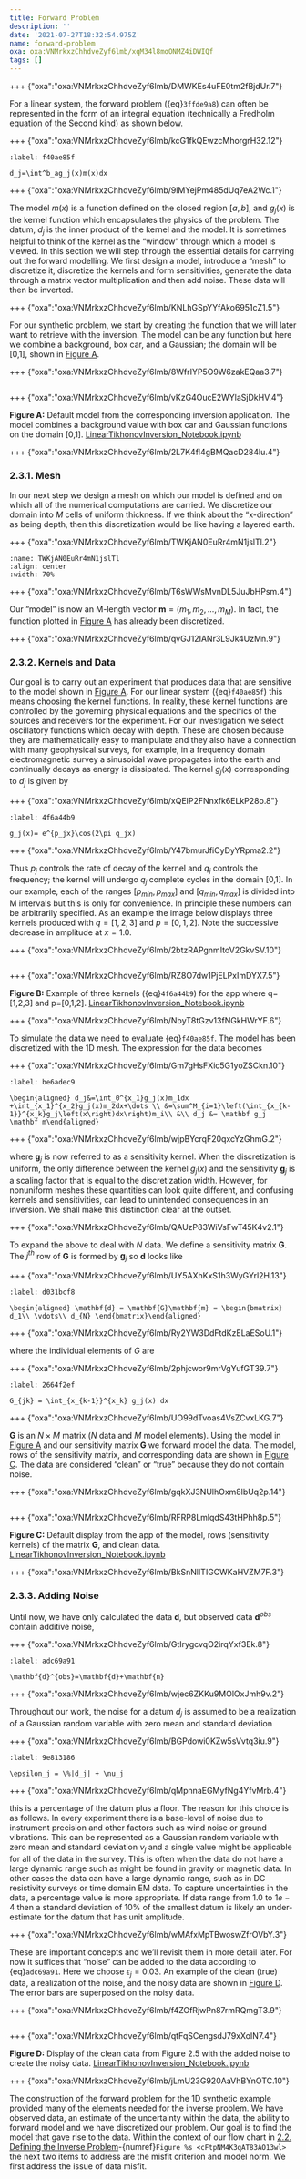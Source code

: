 ```yaml
---
title: Forward Problem
description: ''
date: '2021-07-27T18:32:54.975Z'
name: forward-problem
oxa: oxa:VNMrkxzChhdveZyf6lmb/xqM34l8moONMZ4iDWIQf
tags: []
---
```


+++ {"oxa":"oxa:VNMrkxzChhdveZyf6lmb/DMWKEs4uFE0tm2fBjdUr.7"}

For a linear system, the forward problem ({eq}`3ffde9a8`) can often be represented in the form of an integral equation (technically a Fredholm equation of the Second kind) as shown below.

+++ {"oxa":"oxa:VNMrkxzChhdveZyf6lmb/kcG1fkQEwzcMhorgrH32.12"}

```{math}
:label: f40ae85f

d_j=\int^b_ag_j(x)m(x)dx
```

+++ {"oxa":"oxa:VNMrkxzChhdveZyf6lmb/9lMYejPm485dUq7eA2Wc.1"}

The model $m(x)$ is a function defined on the closed region $[a,b]$, and $g_j(x)$ is the kernel function which encapsulates the physics of the problem. The datum, $d_j$ is the inner product of the kernel and the model. It is sometimes helpful to think of the kernel as the “window” through which a model is viewed. In this section we will step through the essential details for carrying out the forward modelling. We first design a model, introduce a “mesh” to discretize it, discretize the kernels and form sensitivities, generate the data through a matrix vector multiplication and then add noise. These data will then be inverted.

+++ {"oxa":"oxa:VNMrkxzChhdveZyf6lmb/KNLhGSpYYfAko6951cZ1.5"}

For our synthetic problem, we start by creating the function that we will later want to retrieve with the inversion. The model can be any function but here we combine a background, box car, and a Gaussian; the domain will be \[0,1\], shown in [Figure A](https://curvenote.com/oxa:VNMrkxzChhdveZyf6lmb/8WfrIYP5O9W6zakEQaa3.7).

+++ {"oxa":"oxa:VNMrkxzChhdveZyf6lmb/8WfrIYP5O9W6zakEQaa3.7"}

```{mdast} forward-problem.mdast.json#DAlEbf9U72
```

+++ {"oxa":"oxa:VNMrkxzChhdveZyf6lmb/vKzG4OucE2WYlaSjDkHV.4"}

**Figure A:** Default model from the corresponding inversion application. The model combines a background value with box car and Gaussian functions on the domain \[0,1\]. [LinearTikhonovInversion_Notebook.ipynb](oxa:VNMrkxzChhdveZyf6lmb/lb7CgEnVPzfs79VcKpB1 "LinearTikhonovInversion_Notebook.ipynb")

+++ {"oxa":"oxa:VNMrkxzChhdveZyf6lmb/2L7K4fl4gBMQacD284lu.4"}

### 2\.3.1. Mesh

In our next step we design a mesh on which our model is defined and on which all of the numerical computations are carried. We discretize our domain into $M$ cells of uniform thickness. If we think about the “x-direction” as being depth, then this discretization would be like having a layered earth.

+++ {"oxa":"oxa:VNMrkxzChhdveZyf6lmb/TWKjAN0EuRr4mN1jslTl.2"}

```{figure} images/VNMrkxzChhdveZyf6lmb-TWKjAN0EuRr4mN1jslTl-v2.png
:name: TWKjAN0EuRr4mN1jslTl
:align: center
:width: 70%
```

+++ {"oxa":"oxa:VNMrkxzChhdveZyf6lmb/T6sWWsMvnDL5JuJbHPsm.4"}

Our “model” is now an M-length vector $\mathbf m = (m_1, m_2, …, m_M)$. In fact, the function plotted in [Figure A](https://curvenote.com/oxa:VNMrkxzChhdveZyf6lmb/8WfrIYP5O9W6zakEQaa3.7) has already been discretized.

+++ {"oxa":"oxa:VNMrkxzChhdveZyf6lmb/qvGJ12IANr3L9Jk4UzMn.9"}

### 2\.3.2. Kernels and Data

Our goal is to carry out an experiment that produces data that are sensitive to the model shown in [Figure A](https://curvenote.com/oxa:VNMrkxzChhdveZyf6lmb/8WfrIYP5O9W6zakEQaa3.7). For our linear system ({eq}`f40ae85f`) this means choosing the kernel functions. In reality, these kernel functions are controlled by the governing physical equations and the specifics of the sources and receivers for the experiment. For our investigation we select oscillatory functions which decay with depth. These are chosen because they are mathematically easy to manipulate and they also have a connection with many geophysical surveys, for example, in a frequency domain electromagnetic survey a sinusoidal wave propagates into the earth and continually decays as energy is dissipated. The kernel $g_j(x)$ corresponding to $d_j$ is given by

+++ {"oxa":"oxa:VNMrkxzChhdveZyf6lmb/xQEIP2FNnxfk6ELkP28o.8"}

```{math}
:label: 4f6a44b9

g_j(x)= e^{p_jx}\cos(2\pi q_jx)
```

+++ {"oxa":"oxa:VNMrkxzChhdveZyf6lmb/Y47bmurJfiCyDyYRpma2.2"}

Thus $p_j$ controls the rate of decay of the kernel and $q_j$ controls the frequency; the kernel will undergo $q_j$ complete cycles in the domain \[0,1\]. In our example, each of the ranges $[p_{min}, p_{max}]$ and $[q_{min}, q_{max}]$ is divided into M intervals but this is only for convenience. In principle these numbers can be arbitrarily specified. As an example the image below displays three kernels produced with $q = [1, 2, 3]$ and $p = [0, 1, 2]$. Note the successive decrease in amplitude at $x=1.0$.

+++ {"oxa":"oxa:VNMrkxzChhdveZyf6lmb/2btzRAPgnmItoV2GkvSV.10"}

```{mdast} forward-problem.mdast.json#qwsnzTQQxK
```

+++ {"oxa":"oxa:VNMrkxzChhdveZyf6lmb/RZ8O7dw1PjELPxImDYX7.5"}

**Figure B:** Example of three kernels ({eq}`4f6a44b9`) for the app where q=\[1,2,3\] and p=\[0,1,2\]. [LinearTikhonovInversion_Notebook.ipynb](oxa:VNMrkxzChhdveZyf6lmb/lb7CgEnVPzfs79VcKpB1 "LinearTikhonovInversion_Notebook.ipynb")

+++ {"oxa":"oxa:VNMrkxzChhdveZyf6lmb/NbyT8tGzv13fNGkHWrYF.6"}

To simulate the data we need to evaluate {eq}`f40ae85f`. The model has been discretized with the 1D mesh. The expression for the data becomes

+++ {"oxa":"oxa:VNMrkxzChhdveZyf6lmb/Gm7gHsFXic5G1yoZSCkn.10"}

```{math}
:label: be6adec9

\begin{aligned} d_j&=\int_0^{x_1}g_j(x)m_1dx +\int_{x_1}^{x_2}g_j(x)m_2dx+\dots \\ &=\sum^M_{i=1}\left(\int_{x_{k-1}}^{x_k}g_j\left(x\right)dx\right)m_i\\ &\\ d_j &= \mathbf g_j \mathbf m\end{aligned}
```

+++ {"oxa":"oxa:VNMrkxzChhdveZyf6lmb/wjpBYcrqF20qxcYzGhmG.2"}

where $\mathbf g_j$ is now referred to as a sensitivity kernel. When the discretization is uniform, the only difference between the kernel $g_j(x)$ and the sensitivity $\mathbf g_j$ is a scaling factor that is equal to the discretization width. However, for nonuniform meshes these quantities can look quite different, and confusing kernels and sensitivities, can lead to unintended consequences in an inversion. We shall make this distinction clear at the outset.

+++ {"oxa":"oxa:VNMrkxzChhdveZyf6lmb/QAUzP83WiVsFwT45K4v2.1"}

To expand the above to deal with $N$ data. We define a sensitivity matrix $\mathbf{G}$. The $j^{th}$ row of $\mathbf{G}$ is formed by $\mathbf g_j$ so $\mathbf{d}$ looks like

+++ {"oxa":"oxa:VNMrkxzChhdveZyf6lmb/UY5AXhKxS1h3WyGYrl2H.13"}

```{math}
:label: d031bcf8

\begin{aligned} \mathbf{d} = \mathbf{G}\mathbf{m} = \begin{bmatrix} d_1\\ \vdots\\ d_{N} \end{bmatrix}\end{aligned}
```

+++ {"oxa":"oxa:VNMrkxzChhdveZyf6lmb/Ry2YW3DdFtdKzELaESoU.1"}

where the individual elements of $G$ are

+++ {"oxa":"oxa:VNMrkxzChhdveZyf6lmb/2phjcwor9mrVgYufGT39.7"}

```{math}
:label: 2664f2ef

G_{jk} = \int_{x_{k-1}}^{x_k} g_j(x) dx
```

+++ {"oxa":"oxa:VNMrkxzChhdveZyf6lmb/UO99dTvoas4VsZCvxLKG.7"}

$\mathbf{G}$ is an $N \times M$ matrix ($N$ data and $M$ model elements). Using the model in [Figure A](https://curvenote.com/oxa:VNMrkxzChhdveZyf6lmb/8WfrIYP5O9W6zakEQaa3.7) and our sensitivity matrix $\mathbf{G}$ we forward model the data. The model, rows of the sensitivity matrix, and corresponding data are shown in [Figure C](https://curvenote.com/oxa:VNMrkxzChhdveZyf6lmb/gqkXJ3NUlhOxm8lbUq2p.14). The data are considered “clean” or “true” because they do not contain noise.

+++ {"oxa":"oxa:VNMrkxzChhdveZyf6lmb/gqkXJ3NUlhOxm8lbUq2p.14"}

```{mdast} forward-problem.mdast.json#dpzcWtE1tQ
```

+++ {"oxa":"oxa:VNMrkxzChhdveZyf6lmb/RFRP8LmlqdS43tHPhh8p.5"}

**Figure C:** Default display from the app of the model, rows (sensitivity kernels) of the matrix $\mathbf{G}$, and clean data. [LinearTikhonovInversion_Notebook.ipynb](oxa:VNMrkxzChhdveZyf6lmb/lb7CgEnVPzfs79VcKpB1 "LinearTikhonovInversion_Notebook.ipynb")

+++ {"oxa":"oxa:VNMrkxzChhdveZyf6lmb/BkSnNlITIGCWKaHVZM7F.3"}

### 2\.3.3. Adding Noise

Until now, we have only calculated the data $\mathbf{d}$, but observed data $\mathbf{d}^{obs}$ contain additive noise,

+++ {"oxa":"oxa:VNMrkxzChhdveZyf6lmb/GtIrygcvqO2irqYxf3Ek.8"}

```{math}
:label: adc69a91

\mathbf{d}^{obs}=\mathbf{d}+\mathbf{n}
```

+++ {"oxa":"oxa:VNMrkxzChhdveZyf6lmb/wjec6ZKKu9MOlOxJmh9v.2"}

Throughout our work, the noise for a datum $d_j$ is assumed to be a realization of a Gaussian random variable with zero mean and standard deviation

+++ {"oxa":"oxa:VNMrkxzChhdveZyf6lmb/BGPdowi0KZw5sVvtq3iu.9"}

```{math}
:label: 9e813186

\epsilon_j = \%|d_j| + \nu_j
```

+++ {"oxa":"oxa:VNMrkxzChhdveZyf6lmb/qMpnnaEGMyfNg4YfvMrb.4"}

this is a percentage of the datum plus a floor. The reason for this choice is as follows. In every experiment there is a base-level of noise due to instrument precision and other factors such as wind noise or ground vibrations. This can be represented as a Gaussian random variable with zero mean and standard deviation $\nu_j$ and a single value might be applicable for all of the data in the survey. This is often when the data do not have a large dynamic range such as might be found in gravity or magnetic data. In other cases the data can have a large dynamic range, such as in DC resistivity surveys or time domain EM data. To capture uncertainties in the data, a percentage value is more appropriate. If data range from $1.0$ to $1e-4$ then a standard deviation of $10 \%$ of the smallest datum is likely an under-estimate for the datum that has unit amplitude.

+++ {"oxa":"oxa:VNMrkxzChhdveZyf6lmb/wMAfxMpTBwoswZfrOVbY.3"}

These are important concepts and we’ll revisit them in more detail later. For now it suffices that “noise” can be added to the data according to {eq}`adc69a91`. Here we choose $\epsilon_j = 0.03$. An example of the clean (true) data, a realization of the noise, and the noisy data are shown in [Figure D](https://curvenote.com/oxa:VNMrkxzChhdveZyf6lmb/f4ZOfRjwPn87rmRQmgT3.9). The error bars are superposed on the noisy data.

+++ {"oxa":"oxa:VNMrkxzChhdveZyf6lmb/f4ZOfRjwPn87rmRQmgT3.9"}

```{mdast} forward-problem.mdast.json#qmCGWORset
```

+++ {"oxa":"oxa:VNMrkxzChhdveZyf6lmb/qtFqSCengsdJ79xXoIN7.4"}

**Figure D:** Display of the clean data from Figure 2.5 with the added noise to create the noisy data. [LinearTikhonovInversion_Notebook.ipynb](oxa:VNMrkxzChhdveZyf6lmb/lb7CgEnVPzfs79VcKpB1 "LinearTikhonovInversion_Notebook.ipynb")

+++ {"oxa":"oxa:VNMrkxzChhdveZyf6lmb/jLmU23G920AaVhBYnOTC.10"}

The construction of the forward problem for the 1D synthetic example provided many of the elements needed for the inverse problem. We have observed data, an estimate of the uncertainty within the data, the ability to forward model and we have discretized our problem. Our goal is to find the model that gave rise to the data. Within the context of our flow chart in [2\.2. Defining the Inverse Problem](oxa:VNMrkxzChhdveZyf6lmb/iPh2GcyPHcbKFJrzGLc4 "2.2. Defining the Inverse Problem")\-{numref}`Figure %s <cFtpNM4K3qAT83AO13wl>` the next two items to address are the misfit criterion and model norm. We first address the issue of data misfit.

